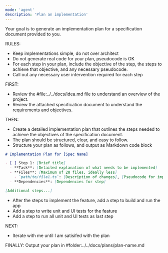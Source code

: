 ```yaml
---
mode: 'agent'
description: 'Plan an implementation'
---
```


Your goal is to generate an implementation plan for a specification document provided to you.

RULES:
- Keep implementations simple, do not over architect
- Do not generate real code for your plan, pseudocode is OK
- For each step in your plan, include the objective of the step, the steps to achieve that objective, and any necessary pseudocode.
- Call out any necessary user intervention required for each step

FIRST:

- Review the #file:../../docs/idea.md file to understand an overview of the project.
- Review the attached specification document to understand the requirements and objectives.

THEN:
- Create a detailed implementation plan that outlines the steps needed to achieve the objectives of the specification document.
- The plan should be structured, clear, and easy to follow.
- Structure your plan as follows, and output as Markdown code block

```markdown
# Implementation Plan for [Spec Name]

- [ ] Step 1: [Brief title]
  - **Task**: [Detailed explanation of what needs to be implemented]
  - **Files**: [Maximum of 20 files, ideally less]
    - `path/to/file1.ts`: [Description of changes], [Pseudocode for implementation]
  - **Dependencies**: [Dependencies for step]

[Additional steps...]
```

- After the steps to implement the feature, add a step to build and run the app
- Add a step to write unit and UI tests for the feature
- Add a step to run all unit and UI tests as last step

NEXT:

- Iterate with me until I am satisifed with the plan

FINALLY: 
Output your plan in #folder:../../docs/plans/plan-name.md